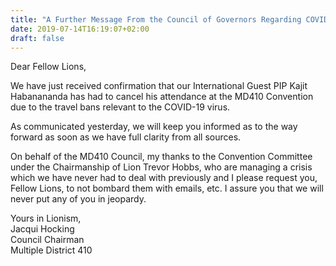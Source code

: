 ```yaml
---
title: "A Further Message From the Council of Governors Regarding COVID-19"
date: 2019-07-14T16:19:07+02:00
draft: false
---
```


Dear Fellow Lions,

We have just received confirmation that our International Guest PIP Kajit Habanananda has had to cancel his attendance at the MD410 Convention due to the travel bans relevant to the COVID-19 virus.

As communicated yesterday, we will keep you informed as to the way forward as soon as we have full clarity from all sources. 

On behalf of the MD410 Council, my thanks to the Convention Committee under the Chairmanship of Lion Trevor Hobbs, who are managing a crisis which we have never had to deal with previously and I please request you, Fellow Lions, to not bombard them with emails, etc.  I assure you that we will never put any of you in jeopardy.

Yours in Lionism, \
Jacqui Hocking \
Council Chairman \
Multiple District 410
